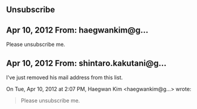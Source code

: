 ## Unsubscribe

## Apr 10, 2012 From: haegwankim@g...

Please unsubscribe me.

## Apr 10, 2012 From: shintaro.kakutani@g...

I've just removed his mail address from this list.

On Tue, Apr 10, 2012 at 2:07 PM, Haegwan Kim \<haegwankim@g...\> wrote:

> Please unsubscribe me.
